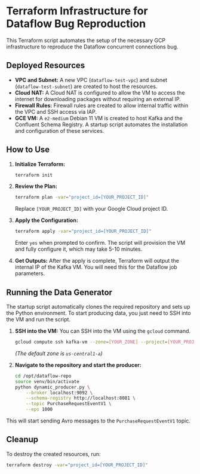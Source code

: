 # Terraform Infrastructure for Dataflow Bug Reproduction

This Terraform script automates the setup of the necessary GCP infrastructure to reproduce the Dataflow concurrent connections bug.

## Deployed Resources

*   **VPC and Subnet:** A new VPC (`dataflow-test-vpc`) and subnet (`dataflow-test-subnet`) are created to host the resources.
*   **Cloud NAT:** A Cloud NAT is configured to allow the VM to access the internet for downloading packages without requiring an external IP.
*   **Firewall Rules:** Firewall rules are created to allow internal traffic within the VPC and SSH access via IAP.
*   **GCE VM:** A `e2-medium` Debian 11 VM is created to host Kafka and the Confluent Schema Registry. A startup script automates the installation and configuration of these services.

## How to Use

1.  **Initialize Terraform:**
    ```bash
    terraform init
    ```

2.  **Review the Plan:**
    ```bash
    terraform plan -var="project_id=[YOUR_PROJECT_ID]"
    ```
    Replace `[YOUR_PROJECT_ID]` with your Google Cloud project ID.

3.  **Apply the Configuration:**
    ```bash
    terraform apply -var="project_id=[YOUR_PROJECT_ID]"
    ```
    Enter `yes` when prompted to confirm. The script will provision the VM and fully configure it, which may take 5-10 minutes.

4.  **Get Outputs:**
    After the apply is complete, Terraform will output the internal IP of the Kafka VM. You will need this for the Dataflow job parameters.

## Running the Data Generator

The startup script automatically clones the required repository and sets up the Python environment. To start producing data, you just need to SSH into the VM and run the script.

1.  **SSH into the VM:**
    You can SSH into the VM using the `gcloud` command.
    ```bash
    gcloud compute ssh kafka-vm --zone=[YOUR_ZONE] --project=[YOUR_PROJECT_ID]
    ```
    *(The default zone is `us-central1-a`)*

2.  **Navigate to the repository and start the producer:**
    ```bash
    cd /opt/dataflow-repo
    source venv/bin/activate
    python dynamic_producer.py \
        --broker localhost:9092 \
        --schema-registry http://localhost:8081 \
        --topic PurchaseRequestEventV1 \
        --eps 1000
    ```
This will start sending Avro messages to the `PurchaseRequestEventV1` topic.

## Cleanup

To destroy the created resources, run:
```bash
terraform destroy -var="project_id=[YOUR_PROJECT_ID]"
```
